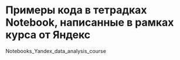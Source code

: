 # Примеры кода в тетрадках Notebook, написанные в рамках курса от Яндекс
Notebooks_Yandex_data_analysis_course
